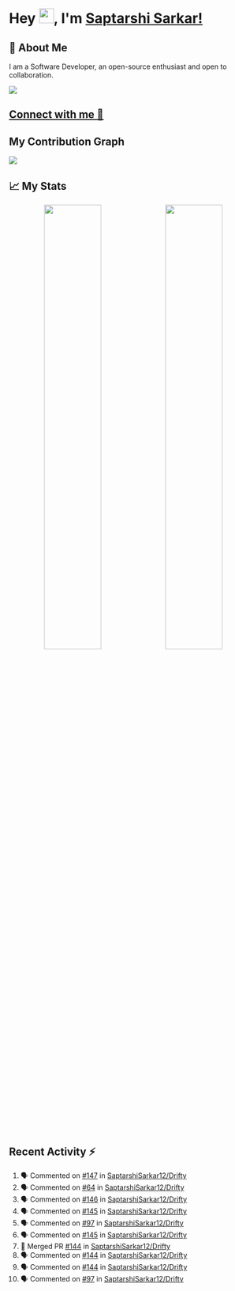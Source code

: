# Hey <img src="https://github.com/TheDudeThatCode/TheDudeThatCode/blob/master/Assets/Hi.gif" width="30">, I'm [Saptarshi Sarkar!](https://bio.link/saptarshi) 

## 🚀 About Me
I am a Software Developer, an open-source enthusiast and open to collaboration.

![](https://visitor-badge.laobi.icu/badge?page_id=saptarshisarkar12.saptarshisarkar12)

## [Connect with me 💬](https://bio.link/saptarshi) 

## My Contribution Graph 
<img src="https://activity-graph.herokuapp.com/graph?username=SaptarshiSarkar12&bg_color=0f2d3d&color=1cadfb&line=1cadfb&point=1cadfb&area=true&hide_border=true">

## 📈 My Stats
<p align="center">	
  <img width="48%" src="https://github-readme-stats.vercel.app/api?username=saptarshisarkar12&show_icons=true&theme=tokyonight" />
  <img width="48%" src="https://github-readme-streak-stats.herokuapp.com/?user=saptarshisarkar12&theme=tokyonight" />
</p>

## Recent Activity :zap:
<!--START_SECTION:activity-->
1. 🗣 Commented on [#147](https://github.com/SaptarshiSarkar12/Drifty/issues/147) in [SaptarshiSarkar12/Drifty](https://github.com/SaptarshiSarkar12/Drifty)
2. 🗣 Commented on [#64](https://github.com/SaptarshiSarkar12/Drifty/issues/64) in [SaptarshiSarkar12/Drifty](https://github.com/SaptarshiSarkar12/Drifty)
3. 🗣 Commented on [#146](https://github.com/SaptarshiSarkar12/Drifty/issues/146) in [SaptarshiSarkar12/Drifty](https://github.com/SaptarshiSarkar12/Drifty)
4. 🗣 Commented on [#145](https://github.com/SaptarshiSarkar12/Drifty/issues/145) in [SaptarshiSarkar12/Drifty](https://github.com/SaptarshiSarkar12/Drifty)
5. 🗣 Commented on [#97](https://github.com/SaptarshiSarkar12/Drifty/issues/97) in [SaptarshiSarkar12/Drifty](https://github.com/SaptarshiSarkar12/Drifty)
6. 🗣 Commented on [#145](https://github.com/SaptarshiSarkar12/Drifty/issues/145) in [SaptarshiSarkar12/Drifty](https://github.com/SaptarshiSarkar12/Drifty)
7. 🎉 Merged PR [#144](https://github.com/SaptarshiSarkar12/Drifty/pull/144) in [SaptarshiSarkar12/Drifty](https://github.com/SaptarshiSarkar12/Drifty)
8. 🗣 Commented on [#144](https://github.com/SaptarshiSarkar12/Drifty/issues/144) in [SaptarshiSarkar12/Drifty](https://github.com/SaptarshiSarkar12/Drifty)
9. 🗣 Commented on [#144](https://github.com/SaptarshiSarkar12/Drifty/issues/144) in [SaptarshiSarkar12/Drifty](https://github.com/SaptarshiSarkar12/Drifty)
10. 🗣 Commented on [#97](https://github.com/SaptarshiSarkar12/Drifty/issues/97) in [SaptarshiSarkar12/Drifty](https://github.com/SaptarshiSarkar12/Drifty)
<!--END_SECTION:activity-->
